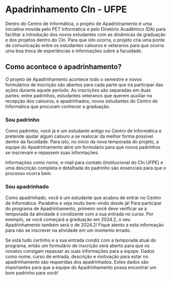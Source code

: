 # Apadrinhamento CIn - UFPE
Dentro do Centro de Informática, o projeto de Apadrinhamento é uma iniciativa movida pelo PET Informática e pelo Diretório Acadêmico (DA) para facilitar a introdução dos novos estudantes com as dinâmicas da graduação e dos projetos dentro do CIn. Para que isto ocorra, o projeto cria uma ponte de comunicação entre os estudantes calouros e veteranos para que ocorra uma boa troca de experiências e informações sobre a faculdade.

## Como acontece o apadrinhamento?
O projeto de Apadrinhamento acontece todo o semestre e novos formulários de inscrição são abertos para cada parte que irá participar das ações durante aquele período. As inscrições são separadas em duas partes: entre padrinhos, estudantes veteranos que querem auxiliar na recepção dos calouros; e apadrinhados, novos estudantes do Centro de Informática que procuram conhecer a graduação.

### Sou padrinho
Como padrinho, você já é um estudante antigo no Centro de Informática e pretende ajudar algum calouro a se realocar da melhor forma possível dentro da faculdade. Para isto, no início da nova temporada do projeto, a equipe do Apadrinhamento abre um formulário para que novos padrinhos se inscrevam e repassem suas informações.

Informações como nome, e-mail para contato (institucional do CIn UFPE) e uma descrição completa e detalhada do padrinho são essenciais para que o processo ocorra bem.

### Sou apadrinhado
Como apadrinhado, você é um estudante que acabou de entrar no Centro de Informática. Parabéns e seja muito bem-vindo desde já! Para participar do programa de Apadrinhamento, primeiro você deve verificar se a temporada da atividade é condizente com a sua entrada no curso. Por exemplo, se você começará a graduação em 2024.2, o seu Apadrinhamento também será o de 2024.2! Fique atento a esta informação para não se inscrever na atividade em um momento errado. 

Se está tudo certinho e a sua entrada condiz com a temporada atual do programa, então um formulário de inscrição será aberto para que os novatos consigam repassar as suas informações para a equipe. Dados como nome, curso de entrada, descrição e motivação para estar no apadrinhamento são requeridas dos apadrinhados. Estes dados são importantes para que a equipe do Apadrinhamento possa encontrar um bom padrinho para você!